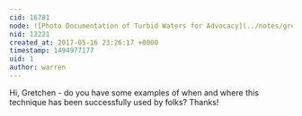 ```yaml
---
cid: 16781
node: ![Photo Documentation of Turbid Waters for Advocacy](../notes/gretchengehrke/09-18-2015/photo-documentation-of-turbid-waters-for-advocacy)
nid: 12221
created_at: 2017-05-16 23:26:17 +0000
timestamp: 1494977177
uid: 1
author: warren
---
```


Hi, Gretchen - do you have some examples of when and where this technique has been successfully used by folks? Thanks!